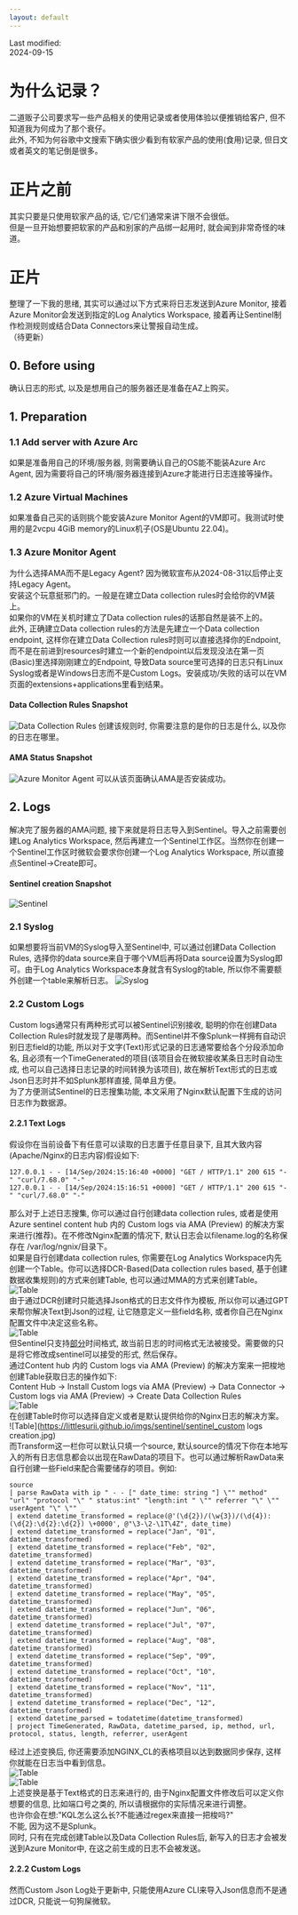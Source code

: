 ```yaml
---
layout: default
---
```

Last modified:  
2024-09-15  

# 为什么记录？

二道贩子公司要求写一些产品相关的使用记录或者使用体验以便推销给客户, 但不知道我为何成为了那个衰仔。  
此外, 不知为何谷歌中文搜索下确实很少看到有软家产品的使用(食用)记录, 但日文或者英文的笔记倒是很多。  

# 正片之前

其实只要是只使用软家产品的话, 它/它们通常来讲下限不会很低。  
但是一旦开始想要把软家的产品和别家的产品绑一起用时, 就会闻到非常奇怪的味道。  

# 正片
整理了一下我的思绪, 其实可以通过以下方式来将日志发送到Azure Monitor, 接着Azure Monitor会发送到指定的Log Analytics Workspace, 接着再让Sentinel制作检测规则或结合Data Connectors来让警报自动生成。  
（待更新）
## 0. Before using
确认日志的形式, 以及是想用自己的服务器还是准备在AZ上购买。
## 1. Preparation
### 1.1 Add server with Azure Arc
如果是准备用自己的环境/服务器, 则需要确认自己的OS能不能装Azure Arc Agent, 因为需要将自己的环境/服务器连接到Azure才能进行日志连接等操作。  
### 1.2 Azure Virtual Machines
如果准备自己买的话则挑个能安装Azure Monitor Agent的VM即可。我测试时使用的是2vcpu 4GiB memory的Linux机子(OS是Ubuntu 22.04)。
### 1.3 Azure Monitor Agent
为什么选择AMA而不是Legacy Agent? 因为微软宣布从2024-08-31以后停止支持Legacy Agent。  
安装这个玩意挺邪门的。一般是在建立Data collection rules时会给你的VM装上。  
如果你的VM在关机时建立了Data collection rules的话那自然是装不上的。  
此外, 正确建立Data collection rules的方法是先建立一个Data collection endpoint, 这样你在建立Data Collection rules时则可以直接选择你的Endpoint, 而不是在前进到resources时建立一个新的endpoint以后发现没法在第一页(Basic)里选择刚刚建立的Endpoint, 导致Data source里可选择的日志只有Linux Syslog或者是Windows日志而不是Custom Logs。安装成功/失败的话可以在VM页面的extensions+applications里看到结果。
#### Data Collection Rules Snapshot
![Data Collection Rules](https://littlesurii.github.io/imgs/sentinel/sentinel_data_collection_rules_creation.png)
创建该规则时, 你需要注意的是你的日志是什么, 以及你的日志在哪里。
#### AMA Status Snapshot
![Azure Monitor Agent](https://littlesurii.github.io/imgs/sentinel/sentinel_ama_status.png)
可以从该页面确认AMA是否安装成功。
## 2. Logs
解决完了服务器的AMA问题, 接下来就是将日志导入到Sentinel。导入之前需要创建Log Analytics Workspace, 然后再建立一个Sentinel工作区。当然你在创建一个Sentinel工作区时微软会要求你创建一个Log Analytics Workspace, 所以直接点Sentinel->Create即可。  
#### Sentinel creation Snapshot
![Sentinel](https://littlesurii.github.io/imgs/sentinel/sentinel_creation.png)  
### 2.1 Syslog
如果想要将当前VM的Syslog导入至Sentinel中, 可以通过创建Data Collection Rules, 选择你的data source来自于哪个VM后再将Data source设置为Syslog即可。由于Log Analytics Workspace本身就含有Syslog的table, 所以你不需要额外创建一个table来解析日志。
![Syslog](https://littlesurii.github.io/imgs/sentinel/sentinel_log_source.png)
### 2.2 Custom Logs
Custom logs通常只有两种形式可以被Sentinel识别接收, 聪明的你在创建Data Collection Rules时就发现了是哪两种。而Sentinel并不像Splunk一样拥有自动识别日志field的功能, 所以对于文字(Text)形式记录的日志通常要给各个分段添加命名, 且必须有一个TimeGenerated的项目(该项目会在微软接收某条日志时自动生成, 也可以自己选择日志记录的时间转换为该项目), 故在解析Text形式的日志或Json日志时并不如Splunk那样直接, 简单且方便。  
为了方便测试Sentinel的日志搜集功能, 本文采用了Nginx默认配置下生成的访问日志作为数据源。
#### 2.2.1 Text Logs
假设你在当前设备下有任意可以读取的日志置于任意目录下, 且其大致内容(Apache/Nginx的日志内容)假设如下:
```
127.0.0.1 - - [14/Sep/2024:15:16:40 +0000] "GET / HTTP/1.1" 200 615 "-" "curl/7.68.0" "-"
127.0.0.1 - - [14/Sep/2024:15:16:51 +0000] "GET / HTTP/1.1" 200 615 "-" "curl/7.68.0" "-"
```
那么对于上述日志搜集, 你可以通过自行创建data collection rules, 或者是使用 Azure sentinel content hub 内的 Custom logs via AMA (Preview) 的解决方案来进行(推荐)。在不修改Nginx配置的情况下, 默认日志会以filename.log的名称保存在 /var/log/ngnix/目录下。  
如果是自行创建data collection rules, 你需要在Log Analytics Workspace内先创建一个Table。你可以选择DCR-Based(Data collection rules based, 基于创建数据收集规则)的方式来创建Table, 也可以通过MMA的方式来创建Table。
![Table](https://littlesurii.github.io/imgs/sentinel/sentinel_custom_table_creation.jpg)  
由于通过DCR创建时只能选择Json格式的日志文件作为模板, 所以你可以通过GPT来帮你解决Text到Json的过程, 让它随意定义一些field名称, 或者你自己在Nginx配置文件中决定这些名称。  
![Table](https://littlesurii.github.io/imgs/sentinel/sentinel_custom_table_settings.jpg)  
但Sentinel只支持[部分](https://learn.microsoft.com/en-us/kusto/query/scalar-data-types/datetime?view=microsoft-fabric)时间格式, 故当前日志的时间格式无法被接受。需要做的只是将它修改成sentinel可以接受的形式, 然后保存。  
通过Content hub 内的 Custom logs via AMA (Preview) 的解决方案来一把梭地创建Table获取日志的操作如下:  
Content Hub -> Install Custom logs via AMA (Preview) -> Data Connector -> Custom logs via AMA (Preview) -> Create Data Collection Rules  
![Table](https://littlesurii.github.io/imgs/sentinel/sentinel_custom_logs_ama_solution.jpg)  
在创建Table时你可以选择自定义或者是默认提供给你的Nginx日志的解决方案。  
![Table](https://littlesurii.github.io/imgs/sentinel/sentinel_custom logs creation.jpg)  
而Transform这一栏你可以默认只填一个source, 默认source的情况下你在本地写入的所有日志信息都会以出现在RawData的项目下。也可以通过解析RawData来自行创建一些Field来配合需要储存的项目。例如:  
```
source
| parse RawData with ip " - - [" date_time: string "] \"" method" "url" "protocol "\" " status:int" "length:int " \"" referrer "\" \"" userAgent "\" \"" _ 
| extend datetime_transformed = replace(@'(\d{2})/(\w{3})/(\d{4}):(\d{2}:\d{2}:\d{2}) \+0000', @"\3-\2-\1T\4Z", date_time) 
| extend datetime_transformed = replace("Jan", "01", datetime_transformed) 
| extend datetime_transformed = replace("Feb", "02", datetime_transformed) 
| extend datetime_transformed = replace("Mar", "03", datetime_transformed) 
| extend datetime_transformed = replace("Apr", "04", datetime_transformed) 
| extend datetime_transformed = replace("May", "05", datetime_transformed) 
| extend datetime_transformed = replace("Jun", "06", datetime_transformed) 
| extend datetime_transformed = replace("Jul", "07", datetime_transformed) 
| extend datetime_transformed = replace("Aug", "08", datetime_transformed) 
| extend datetime_transformed = replace("Sep", "09", datetime_transformed) 
| extend datetime_transformed = replace("Oct", "10", datetime_transformed) 
| extend datetime_transformed = replace("Nov", "11", datetime_transformed) 
| extend datetime_transformed = replace("Dec", "12", datetime_transformed) 
| extend datetime_parsed = todatetime(datetime_transformed) 
| project TimeGenerated, RawData, datetime_parsed, ip, method, url, protocol, status, length, referrer, userAgent
```
经过上述变换后, 你还需要添加NGINX_CL的表格项目以达到数据同步保存, 这样你就能在日志当中看到信息。  
![Table](https://littlesurii.github.io/imgs/sentinel/sentinel_nginx_table.jpg)  
![Table](https://littlesurii.github.io/imgs/sentinel/sentinel_nginx_log_results.jpg)  
上述变换是基于Text格式的日志来进行的, 由于Nginx配置文件修改后可以定义你想要的信息, 比如端口号之类的, 所以请根据你的实际情况来进行调整。  
也许你会在想:"KQL怎么这么长?不能通过regex来直接一把梭吗?"  
不能, 因为这不是Splunk。  
同时, 只有在完成创建Table以及Data Collection Rules后, 新写入的日志才会被发送到Azure Monitor中, 在这之前生成的日志不会被发送。  
#### 2.2.2 Custom Logs
然而Custom Json Log处于更新中, 只能使用Azure CLI来导入Json信息而不是通过DCR, 只能说一句狗屎微软。

